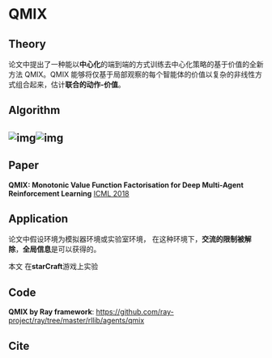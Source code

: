 

# QMIX

## Theory

 论文中提出了一种能以**中心化**的端到端的方式训练去中心化策略的基于价值的全新方法 QMIX。QMIX 能够将仅基于局部观察的每个智能体的价值以复杂的非线性方式组合起来，估计**联合的动作-价值**。 

## Algorithm

## ![img](D:\Github\DeepRL_skylark\DRL-Multi-Agent\QMIX.assets\v2-98cea01bf7d7d2239d4d50460a57e6cf_hd.jpg)![img](D:\Github\DeepRL_skylark\DRL-Multi-Agent\QMIX.assets\v2-79fe8838e84d6def61e3db6cf7332428_hd.jpg)

## Paper

 **QMIX: Monotonic Value Function Factorisation for Deep Multi-Agent Reinforcement Learning** [ ICML 2018 ](https://arxiv.org/pdf/1803.11485.pdf ) 

## Application

论文中假设环境为模拟器环境或实验室环境， 在这种环境下，**交流的限制被解除**，**全局信息**是可以获得的。 

本文 在**starCraft**游戏上实验 

## Code

**QMIX by Ray framework**:  https://github.com/ray-project/ray/tree/master/rllib/agents/qmix 



## Cite





